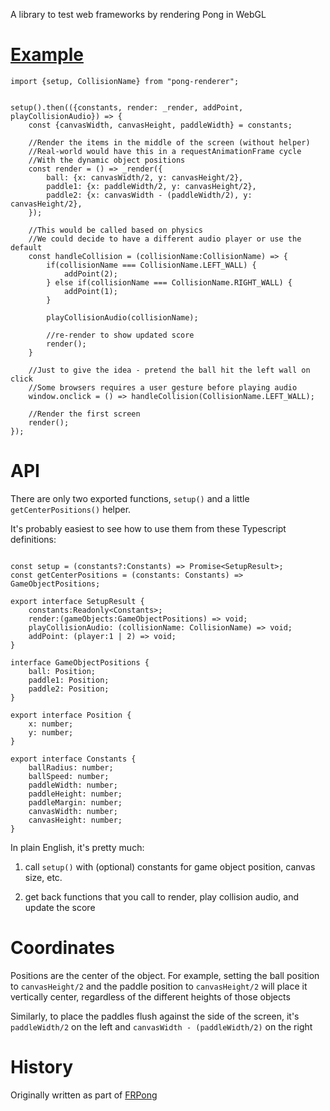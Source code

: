 A library to test web frameworks by rendering Pong in WebGL

# [Example](https://dakom.github.io/pong-renderer/)

```
import {setup, CollisionName} from "pong-renderer";


setup().then(({constants, render: _render, addPoint, playCollisionAudio}) => {
    const {canvasWidth, canvasHeight, paddleWidth} = constants;

    //Render the items in the middle of the screen (without helper)
    //Real-world would have this in a requestAnimationFrame cycle
    //With the dynamic object positions
    const render = () => _render({
        ball: {x: canvasWidth/2, y: canvasHeight/2},
        paddle1: {x: paddleWidth/2, y: canvasHeight/2},
        paddle2: {x: canvasWidth - (paddleWidth/2), y: canvasHeight/2},
    });

    //This would be called based on physics
    //We could decide to have a different audio player or use the default 
    const handleCollision = (collisionName:CollisionName) => {
        if(collisionName === CollisionName.LEFT_WALL) {
            addPoint(2);
        } else if(collisionName === CollisionName.RIGHT_WALL) {
            addPoint(1);
        } 

        playCollisionAudio(collisionName);

        //re-render to show updated score
        render();
    }

    //Just to give the idea - pretend the ball hit the left wall on click
    //Some browsers requires a user gesture before playing audio
    window.onclick = () => handleCollision(CollisionName.LEFT_WALL);

    //Render the first screen
    render();
});

```

# API

There are only two exported functions, `setup()` and a little `getCenterPositions()` helper.

It's probably easiest to see how to use them from these Typescript definitions:

```

const setup = (constants?:Constants) => Promise<SetupResult>;
const getCenterPositions = (constants: Constants) => GameObjectPositions;

export interface SetupResult {
    constants:Readonly<Constants>;
    render:(gameObjects:GameObjectPositions) => void;
    playCollisionAudio: (collisionName: CollisionName) => void;
    addPoint: (player:1 | 2) => void;
}

interface GameObjectPositions {
    ball: Position;
    paddle1: Position;
    paddle2: Position;
}

export interface Position {
    x: number;
    y: number;
}

export interface Constants {
    ballRadius: number; 
    ballSpeed: number; 
    paddleWidth: number; 
    paddleHeight: number; 
    paddleMargin: number; 
    canvasWidth: number; 
    canvasHeight: number;
}
```

In plain English, it's pretty much: 

1. call `setup()` with (optional) constants for game object position, canvas size, etc.

2. get back functions that you call to render, play collision audio, and update the score

# Coordinates 

Positions are the center of the object. For example, setting the ball position to `canvasHeight/2` and the paddle position to `canvasHeight/2` will place it vertically center, regardless of the different heights of those objects

Similarly, to place the paddles flush against the side of the screen, it's `paddleWidth/2` on the left and `canvasWidth - (paddleWidth/2)` on the right

# History

Originally written as part of [FRPong](https://github.com/dakom/frpong)
